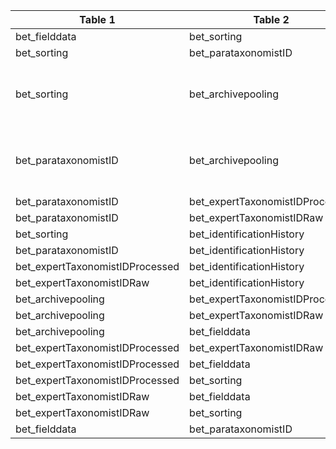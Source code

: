 |Table 1|Table 2|Join by field(s)|
|------------------------|------------------------|-------------------------------|
bet_fielddata|bet_sorting|sampleID
bet_sorting|bet_parataxonomistID|subsampleID
bet_sorting|bet_archivepooling|Not fully automatable: multiple subsampleIDs are pooled into subsampleIDList
bet_parataxonomistID|bet_archivepooling|Not fully automatable: multiple subsampleIDs are pooled into subsampleIDList
bet_parataxonomistID|bet_expertTaxonomistIDProcessed|individualID
bet_parataxonomistID|bet_expertTaxonomistIDRaw|individualID
bet_sorting|bet_identificationHistory|identificationHistoryID
bet_parataxonomistID|bet_identificationHistory|identificationHistoryID
bet_expertTaxonomistIDProcessed|bet_identificationHistory|identificationHistoryID
bet_expertTaxonomistIDRaw|bet_identificationHistory|identificationHistoryID
bet_archivepooling|bet_expertTaxonomistIDProcessed|
bet_archivepooling|bet_expertTaxonomistIDRaw|
bet_archivepooling|bet_fielddata|
bet_expertTaxonomistIDProcessed|bet_expertTaxonomistIDRaw|
bet_expertTaxonomistIDProcessed|bet_fielddata|
bet_expertTaxonomistIDProcessed|bet_sorting|
bet_expertTaxonomistIDRaw|bet_fielddata|
bet_expertTaxonomistIDRaw|bet_sorting|
bet_fielddata|bet_parataxonomistID|
